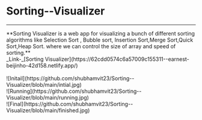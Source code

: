 # Sorting--Visualizer
<hr/>
**Sorting Visualizer is a web app for visualizing a bunch of different sorting algorithms like Selection Sort , Bubble sort, Insertion Sort,Merge Sort,Quick Sort,Heap Sort. where we can control the size of array and speed of sorting.**<br/>
_Link-_[Sorting Visualizer](https://62cdd0574c6a57009c155311--earnest-beijinho-42d158.netlify.app/) <br/><br/>
![Initail](https://github.com/shubhamvit23/Sorting--Visualizer/blob/main/intial.jpg)<br/>
![Running](https://github.com/shubhamvit23/Sorting--Visualizer/blob/main/running.jpg)<br/>
![Final](https://github.com/shubhamvit23/Sorting--Visualizer/blob/main/finished.jpg)

